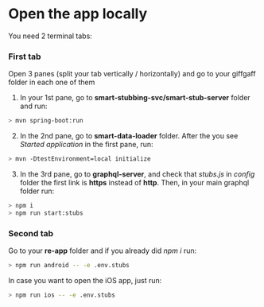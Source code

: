 # Open the app locally

You need 2 terminal tabs:
### First tab
Open 3 panes (split your tab vertically / horizontally) and go to your giffgaff folder in each one of them
1. In your 1st pane, go to **smart-stubbing-svc/smart-stub-server** folder and run:
```sh
> mvn spring-boot:run
```
2. In the 2nd pane, go to **smart-data-loader** folder. After the you see _Started application_ in the first pane, run:
```sh
> mvn -DtestEnvironment=local initialize
```
3. In the 3rd pane, go to **graphql-server**, and check that _stubs.js_ in _config_ folder the first link is **https** instead of **http**. Then, in your main graphql folder run:
```sh
> npm i
> npm run start:stubs
```

### Second tab
Go to your **re-app** folder and if you already did _npm i_ run:

```sh
> npm run android -- -e .env.stubs
```

In case you want to open the iOS app, just run:
```sh
> npm run ios -- -e .env.stubs
```
